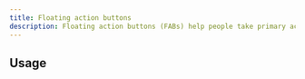 ```yaml
---
title: Floating action buttons
description: Floating action buttons (FABs) help people take primary actions
---
```


## Usage

<usage></usage>

